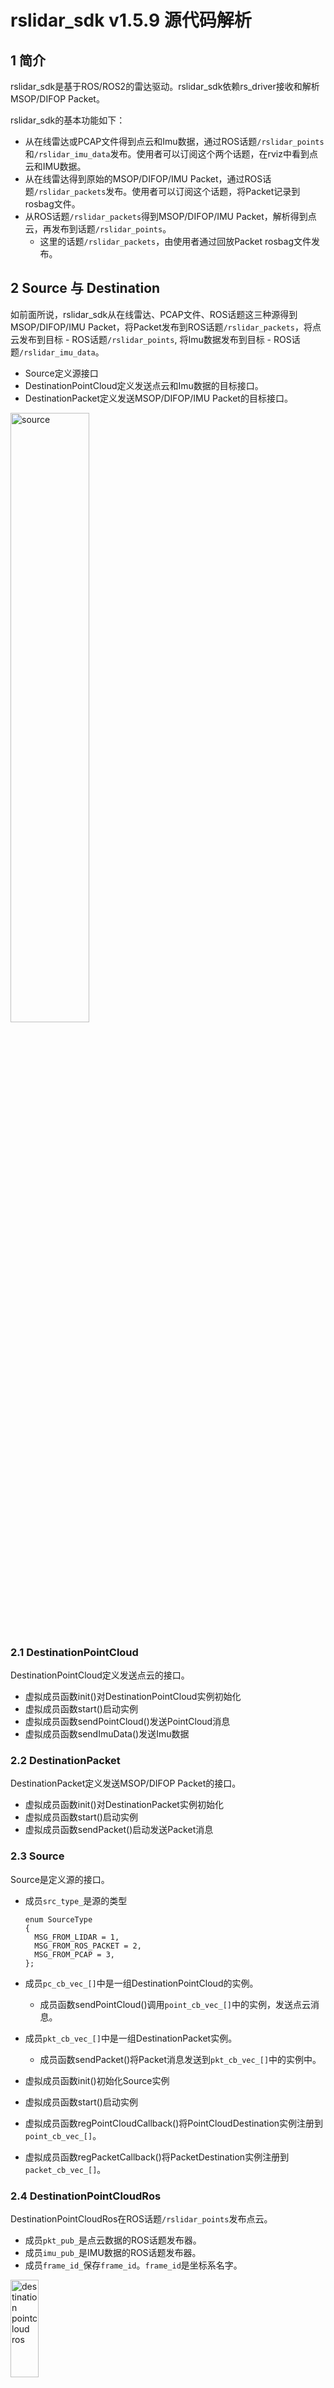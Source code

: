 # rslidar_sdk v1.5.9 源代码解析



## 1 简介

rslidar_sdk是基于ROS/ROS2的雷达驱动。rslidar_sdk依赖rs_driver接收和解析MSOP/DIFOP Packet。

rslidar_sdk的基本功能如下：
+ 从在线雷达或PCAP文件得到点云和Imu数据，通过ROS话题`/rslidar_points`和`/rslidar_imu_data`发布。使用者可以订阅这个两个话题，在rviz中看到点云和IMU数据。
+ 从在线雷达得到原始的MSOP/DIFOP/IMU Packet，通过ROS话题`/rslidar_packets`发布。使用者可以订阅这个话题，将Packet记录到rosbag文件。
+ 从ROS话题`/rslidar_packets`得到MSOP/DIFOP/IMU Packet，解析得到点云，再发布到话题`/rslidar_points`。
  + 这里的话题`/rslidar_packets`，由使用者通过回放Packet rosbag文件发布。



## 2 Source 与 Destination

如前面所说，rslidar_sdk从在线雷达、PCAP文件、ROS话题这三种源得到MSOP/DIFOP/IMU Packet，将Packet发布到ROS话题`/rslidar_packets`，将点云发布到目标 - ROS话题`/rslidar_points`, 将Imu数据发布到目标 - ROS话题`/rslidar_imu_data`。
+ Source定义源接口
+ DestinationPointCloud定义发送点云和Imu数据的目标接口。
+ DestinationPacket定义发送MSOP/DIFOP/IMU Packet的目标接口。

<img src="./img/class_source_destination.png" alt="source" width="50%" height="50%">

### 2.1 DestinationPointCloud

DestinationPointCloud定义发送点云的接口。
+ 虚拟成员函数init()对DestinationPointCloud实例初始化
+ 虚拟成员函数start()启动实例
+ 虚拟成员函数sendPointCloud()发送PointCloud消息
+ 虚拟成员函数sendImuData()发送Imu数据

### 2.2 DestinationPacket

DestinationPacket定义发送MSOP/DIFOP Packet的接口。
+ 虚拟成员函数init()对DestinationPacket实例初始化
+ 虚拟成员函数start()启动实例
+ 虚拟成员函数sendPacket()启动发送Packet消息

### 2.3 Source

Source是定义源的接口。

+ 成员`src_type_`是源的类型

  ```
  enum SourceType
  {
    MSG_FROM_LIDAR = 1,
    MSG_FROM_ROS_PACKET = 2,
    MSG_FROM_PCAP = 3,
  };
  ```

+ 成员`pc_cb_vec_[]`中是一组DestinationPointCloud的实例。
  + 成员函数sendPointCloud()调用`point_cb_vec_[]`中的实例，发送点云消息。
+ 成员`pkt_cb_vec_[]`中是一组DestinationPacket实例。
  + 成员函数sendPacket()将Packet消息发送到`pkt_cb_vec_[]`中的实例中。

+ 虚拟成员函数init()初始化Source实例
+ 虚拟成员函数start()启动实例
+ 虚拟成员函数regPointCloudCallback()将PointCloudDestination实例注册到`point_cb_vec_[]`。
+ 虚拟成员函数regPacketCallback()将PacketDestination实例注册到`packet_cb_vec_[]`。

### 2.4 DestinationPointCloudRos

DestinationPointCloudRos在ROS话题`/rslidar_points`发布点云。
+ 成员`pkt_pub_`是点云数据的ROS话题发布器。
+ 成员`imu_pub_`是IMU数据的ROS话题发布器。
+ 成员`frame_id_`保存`frame_id`。`frame_id`是坐标系名字。

<img src="./img/class_destination_pointcloud.png" alt="destination pointcloud ros" width="30%" height="20%">

#### 2.4.1 DestinationPointCloudRos::init()

init()初始化DestinationPointCloudRos实例。
+ 从YAML文件读入用户配置参数。
  + 读入`frame_id`，保存在成员`frame_id_`，默认值是`rslidar`。
  + 读入点云的ROS话题名称，保存在本地变量`ros_send_topic_`，默认值是`/rslidar_points`。
  + 读入IMU的ROS话题名称，保存在本地变量`ros_send_imu_data_topic`，默认值是`/rslidar_imu_data`。
  + 读入点云排列方式参数，保存在成员`send_by_rows_`，默认值是`false`。
+ 创建ROS话题发布器，保存在成员`pkt_sub_`.

#### 2.4.2 DestinationPointCloudRos::sendPointCloud()

sendPointCloud()在ROS话题`/rslidar_points`发布点云。
+ 调用Publisher::publish()发布ROS格式的点云消息。

#### 2.4.3 DestinationPointCloudRos::sendImuData()

sendImuData()在ROS话题`/rslidar_imu_data`发布Imu数据。
+ 调用Publisher::publish()发布ROS格式的Imu消息。

### 2.5 DestinationPacketRos

DestinationPacketRos在ROS话题`/rslidar_packets`发布MSOP/DIFOP Packet。
+ 成员`pkt_sub_`是ROS话题发布器。
+ 成员`frame_id_`保存`frame_id`。`frame_id`是坐标系名字。

![destination packet ros](./img/class_destination_packet.png)

#### 2.5.1 DestinationPacketRos::init()

init()初始化DestinationPacketRos实例。
+ 从YAML文件读入用户配置参数。
  + 读入`frame_id`，保存在成员`frame_id_`，默认值是`rslidar`
  + 读入ROS话题，保存在本地变量`ros_send_topic_`，默认值是`/rslidar_packets`。
+ 创建ROS话题发布器，保存在成员`pkt_sub_`.

#### 2.5.2 DestinationPacketRos::sendPacket()

sendPacket()在ROS话题`/rslidar_packets`发布MOSP/DIFOP packet。
+ 调用Publisher::publish()发布ROS格式的Packet消息。

### 2.6 SourceDriver

SourceDriver从在线雷达和PCAP文件得到MSOP/DIFOP/IMU Packet，并解析得到点云和Imu数据。
+ 成员`driver_ptr_`是rs_driver驱动的实例，也就是LidarDriver。
+ 成员`free_point_cloud_queue_`和`point_cloud_queue_`，分别是空闲点云的队列和待处理点云的队列。
+ 成员`point_cloud_handle_thread_`是点云的处理线程。
+ 成员`free_imu_data_queue_`和`imu_data_queue_`，分别是空闲Imu数据的队列和待处理Imu数据的队列。
+ 成员`imu_data_process_thread_`是Imu数据的处理线程。

<img src="./img/class_source_driver.png" alt="source driver" width="50%" height="60%">

#### 2.6.1 SourceDriver::init()

init()初始化SourceDriver实例。
+ 读取YAML配置文件，得到雷达的用户配置参数。
+ 根据源类型，也就是成员`src_type_`，创建相应类型的LidarDriver实例，也就是成员`driver_ptr_`。
  + `src_type_`是在SourceDriver中的构造函数中指定的。
+ 调用LidarDriver::regPointCloudCallback()，注册回调函数。这里是getPointCloud()和putPointCloud()。前者给`driver_ptr_`提供空闲点云，后者从`driver_ptr_`得到填充好的点云。
  + 注意，这里没有注册MSOP/DIFOP Packet的回调函数，因为Packet是按需获取的。这时为了避免不必要地消耗CPU资源。
+ 调用LidarDriver::regImuDataCallback()，注册回调函数。这里是getImuData()和putImuData()。前者给`driver_ptr_`提供空闲Imu数据，后者从`driver_ptr_`得到填充好的Imu数据。
+ 调用LidarDriver::init()，初始化`driver_ptr_`。
+ 创建、启动点云处理线程`point_cloud_handle_thread_`， 线程函数是processPointCloud()。
+ 创建、启动IMU处理线程`imu_data_process_thread_`， 线程函数是processImuData()。


#### 2.6.2 SourceDriver::getPointCloud()

getPointCloud()给成员`driver_ptr_`提供空闲的点云。
+ 优先从成员`free_point_cloud_queue_`得到点云。
+ 如果得不到，分配新的点云。

#### 2.6.3 SourceDriver::putPointCloud()

putPointCloud()给从成员`driver_ptr_`得到填充好的点云。
+ 将得到的点云推送到成员`point_cloud_queue_`，等待处理。

#### 2.6.4 SourceDriver::processPointCloud()

processPointCloud()处理点云。在while循环中，
+ 从待处理点云的队列`point_cloud_queue_`，得到点云，
+ 调用sendPointCloud()，其中调用成员`pc_cb_vec_[]`中的DestinationPointCloud实例，发送点云。
+ 回收点云，放入空闲点云的队列`free_cloud_queue_`，待下次使用。

#### 2.6.5 SourceDriver::getImuData()

getImuData()给成员`driver_ptr_`提供空闲的Imu数据。
+ 优先从成员`free_imu_data_queue_`得到Imu数据。
+ 如果得不到，分配新的Imu数据。

#### 2.6.6 SourceDriver::putImuData()

putImuData()给从成员`driver_ptr_`得到填充好的Imu数据。
+ 将得到的Imu数据推送到成员`imu_data_queue_`，等待处理。

#### 2.6.7 SourceDriver::processImuData()

processImuData()处理点云。在while循环中，
+ 从待处理点云的队列`imu_data_queue_`，得到点云，
+ 调用sendImuData()，其中调用成员`pc_cb_vec_[]`中的DestinationPointCloud实例，发送点云。
+ 回收点云，放入空闲点云的队列`free_imu_data_queue_`，待下次使用。

#### 2.6.8 SourceDriver::regPacketCallback()

regPacketCallback()用来注册DestinationPacket。
+ 调用Source::regPacketCallback()，将DestinationPacket实例，加入成员`pkt_cb_vec_[]`。
+ 如果这是首次要求Packet(`pkt_cb_vec_[]`的第1个实例)，调用LidarDriver::regPacketCallback()，向`driver_ptr_`注册Packet回调函数，开始接收Packet。回调函数是putPacket()。
  
#### 2.6.9 SourceDriver::putPacket()

putPacket()调用sendPacket()，其中调用成员`pkt_cb_vec_[]`中的所有实例，发送MSOP/DIFOP Packet。

### 2.7 SourcePacketRos

SourcePacketRos在ROS话题`/rslidar_packets`得到MSOP/DIFOP Packet，解析后得到点云。
+ SourcePacketRos从SourceDriver派生，而不是直接从Source派生，是因为它用SourceDriver解析Packet得到点云。
+ 成员`pkt_sub_`，是ROS话题`/rslidar_packets`的订阅器。

<img src="./img/class_source_packet_ros.png" alt="source packet ros" width="25%" height="60%">


#### 2.7.1 SourcePacketRos::init()

init()初始化SourcePacketRos实例。
+ 调用SourceDriver::init()初始化成员`driver_ptr_`。
  + 在SourcePacketRos的构造函数中，SourceType设置为`SourceType::MSG_FROM_ROS_PACKET`。这样，在SourceDriver::init()中，`driver_ptr_`的`input_type`就是`InputType::RAW_PACKET`，它通过LidarDriver::feedPacket接收Packet作为源。
+ 解析YAML文件得到雷达的用户配置参数
  + 得到接收Packet的话题，默认值为`/rslidar_packets`。
+ 创建Packet话题的订阅器，也就是成员`pkt_sub_`，接收函数是putPacket()。

#### 2.7.2 SourcePacketRos::putPacket()

putPacket()接收Packet，送到`driver_ptr_`解析。
+ 调用LidarDriver::decodePacket()，将Packet喂给`driver_ptr_`。
+ 点云的接收，使用SourceDriver的已有实现。



## 3 NodeManager

NodeManager管理Source实例，包括创建、初始化、启动、停止Source。它支持多个源，但是这些源的类型必须相同。
+ 成员`sources_[]`是一个Source实例的数组。

![node_manager](./img/class_node_manager.png)

### 3.1 NodeManager::init()

init()初始化NodeManger实例。
+ 从config.yaml文件得到用户配置参数
  + 本地变量`msg_source`，数据源类型
  + 本地变量`send_point_cloud_ros`， 是否在ROS话题发送点云。
  + 本地变量`send_packet_ros`，是否在ROS话题发送MSOP/DIFOP packet，

+ 在.yaml文件中遍历数据源。在循环中，
  + 根据`msg_source`创建Source实例。
    + 如果是在线雷达（`SourceType::MSG_FROM_LIDAR`)，创建SourceDriver实例并初始化， 源类型为`MSG_FROM_LIDAR`。
    + 如果是PCAP文件(`SourceType::MSG_FROM_PCAP`)，创建SourceDriver实例并初始化，源类型为`MSG_FROM_PCAP`。
    + 如果是ROS话题(`SourceType::MSG_FROM_ROS_PACKET`), 创建SourcePacketRos并初始化。SourcePacketRos构造函数已将源类型设置为`MSG_FROM_ROS_PACKET`
  + 如果在ROS话题发送点云(`send_point_cloud_ros` = `true`)，则创建DestinationPointCloudRos实例、初始化，调用Source::regPointCloudCallback(),将它加入Source的`pc_cb_vec_[]`。
  + 如果在ROS话题发送Packet(`send_packet_ros` = `true`)，则创建DestinationPacketRos实例、初始化，调用Source::regPacketCallback()将它加入Source的`pkt_cb_vec_[]`。
  + 将Source实例，加入成员`sources_[]`。
  
### 3.2 NodeManager::start()

start()启动成员`sources_[]`中的所有实例。



  



  



